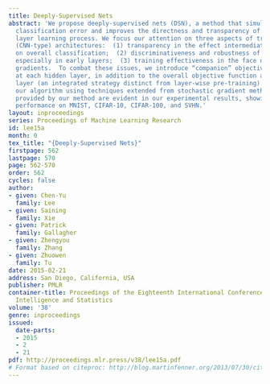 ```yaml
---
title: Deeply-Supervised Nets
abstract: 'We propose deeply-supervised nets (DSN), a method that simultaneously minimizes
  classification error and improves the directness and transparency of the hidden
  layer learning process. We focus our attention on three aspects of traditional convolutional-neural-network-type
  (CNN-type) architectures:  (1) transparency in the effect intermediate layers have
  on overall classification;  (2) discriminativeness and robustness of learned features,
  especially in early layers;  (3) training effectiveness in the face of “vanishing”
  gradients.  To combat these issues, we introduce “companion” objective functions
  at each hidden layer, in addition to the overall objective function at the output
  layer (an integrated strategy distinct from layer-wise pre-training). We also analyze
  our algorithm using techniques extended from stochastic gradient methods. The advantages
  provided by our method are evident in our experimental results, showing state-of-the-art
  performance on MNIST, CIFAR-10, CIFAR-100, and SVHN.'
layout: inproceedings
series: Proceedings of Machine Learning Research
id: lee15a
month: 0
tex_title: "{Deeply-Supervised Nets}"
firstpage: 562
lastpage: 570
page: 562-570
order: 562
cycles: false
author:
- given: Chen-Yu
  family: Lee
- given: Saining
  family: Xie
- given: Patrick
  family: Gallagher
- given: Zhengyou
  family: Zhang
- given: Zhuowen
  family: Tu
date: 2015-02-21
address: San Diego, California, USA
publisher: PMLR
container-title: Proceedings of the Eighteenth International Conference on Artificial
  Intelligence and Statistics
volume: '38'
genre: inproceedings
issued:
  date-parts:
  - 2015
  - 2
  - 21
pdf: http://proceedings.mlr.press/v38/lee15a.pdf
# Format based on citeproc: http://blog.martinfenner.org/2013/07/30/citeproc-yaml-for-bibliographies/
---
```

